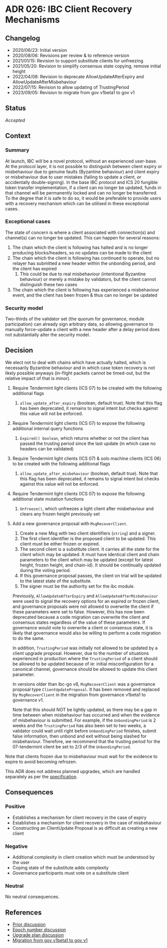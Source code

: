 # ADR 026: IBC Client Recovery Mechanisms

## Changelog

- 2020/06/23: Initial version
- 2020/08/06: Revisions per review & to reference version
- 2021/01/15: Revision to support substitute clients for unfreezing
- 2021/05/20: Revision to simplify consensus state copying, remove initial height
- 2022/04/08: Revision to deprecate AllowUpdateAfterExpiry and AllowUpdateAfterMisbehaviour
- 2022/07/15: Revision to allow updating of TrustingPeriod
- 2023/09/05: Revision to migrate from gov v1beta1 to gov v1

## Status

*Accepted*

## Context

### Summary

At launch, IBC will be a novel protocol, without an experienced user-base. At the protocol layer, it is not possible to distinguish between client expiry or misbehaviour due to genuine faults (Byzantine behaviour) and client expiry or misbehaviour due to user mistakes (failing to update a client, or accidentally double-signing). In the base IBC protocol and ICS 20 fungible token transfer implementation, if a client can no longer be updated, funds in that channel will be permanently locked and can no longer be transferred. To the degree that it is safe to do so, it would be preferable to provide users with a recovery mechanism which can be utilised in these exceptional cases.

### Exceptional cases

The state of concern is where a client associated with connection(s) and channel(s) can no longer be updated. This can happen for several reasons:

1. The chain which the client is following has halted and is no longer producing blocks/headers, so no updates can be made to the client
1. The chain which the client is following has continued to operate, but no relayer has submitted a new header within the unbonding period, and the client has expired
    1. This could be due to real misbehaviour (intentional Byzantine behaviour) or merely a mistake by validators, but the client cannot distinguish these two cases
1. The chain which the client is following has experienced a misbehaviour event, and the client has been frozen & thus can no longer be updated

### Security model

Two-thirds of the validator set (the quorum for governance, module participation) can already sign arbitrary data, so allowing governance to manually force-update a client with a new header after a delay period does not substantially alter the security model.

## Decision

We elect not to deal with chains which have actually halted, which is necessarily Byzantine behaviour and in which case token recovery is not likely possible anyways (in-flight packets cannot be timed-out, but the relative impact of that is minor).

1. Require Tendermint light clients (ICS 07) to be created with the following additional flags
    1. `allow_update_after_expiry` (boolean, default true). Note that this flag has been deprecated, it remains to signal intent but checks against this value will not be enforced.
1. Require Tendermint light clients (ICS 07) to expose the following additional internal query functions
    1. `Expired() boolean`, which returns whether or not the client has passed the trusting period since the last update (in which case no headers can be validated)
1. Require Tendermint light clients (ICS 07) & solo machine clients (ICS 06) to be created with the following additional flags
    1. `allow_update_after_misbehaviour` (boolean, default true). Note that this flag has been deprecated, it remains to signal intent but checks against this value will not be enforced.
1. Require Tendermint light clients (ICS 07) to expose the following additional state mutation functions
    1. `Unfreeze()`, which unfreezes a light client after misbehaviour and clears any frozen height previously set
1. Add a new governance proposal with `MsgRecoverClient`.
    1. Create a new Msg with two client identifiers (`string`) and a signer.
    1. The first client identifier is the proposed client to be updated. This client must be either frozen or expired.
    1. The second client is a substitute client. It carries all the state for the client which may be updated. It must have identical client and chain parameters to the client which may be updated (except for latest height, frozen height, and chain-id). It should be continually updated during the voting period.
    1. If this governance proposal passes, the client on trial will be updated to the latest state of the substitute.
    1. The signer must be the authority set for the ibc module.

    Previously, `AllowUpdateAfterExpiry` and `AllowUpdateAfterMisbehaviour` were used to signal the recovery options for an expired or frozen client, and governance proposals were not allowed to overwrite the client if these parameters were set to false. However, this has now been deprecated because a code migration can overwrite the client and consensus states regardless of the value of these parameters. If governance would vote to overwrite a client or consensus state, it is likely that governance would also be willing to perform a code migration to do the same.

    In addition, `TrustingPeriod` was initially not allowed to be updated by a client upgrade proposal. However, due to the number of situations experienced in production where the `TrustingPeriod` of a client should be allowed to be updated because of ie: initial misconfiguration for a canonical channel, governance should be allowed to update this client parameter.

    In versions older than ibc-go v8, `MsgRecoverClient` was a governance proposal type `ClientUpdateProposal`. It has been removed and replaced by `MsgRecoverClient` in the migration from governance v1beta1 to governance v1.

    Note that this should NOT be lightly updated, as there may be a gap in time between when misbehaviour has occurred and when the evidence of misbehaviour is submitted. For example, if the `UnbondingPeriod` is 2 weeks and the `TrustingPeriod` has also been set to two weeks, a validator could wait until right before `UnbondingPeriod` finishes, submit false information, then unbond and exit without being slashed for misbehaviour. Therefore, we recommend that the trusting period for the 07-tendermint client be set to 2/3 of the `UnbondingPeriod`.

Note that clients frozen due to misbehaviour must wait for the evidence to expire to avoid becoming refrozen.

This ADR does not address planned upgrades, which are handled separately as per the [specification](https://github.com/cosmos/ibc/tree/master/spec/client/ics-007-tendermint-client#upgrades).

## Consequences

### Positive

- Establishes a mechanism for client recovery in the case of expiry
- Establishes a mechanism for client recovery in the case of misbehaviour
- Constructing an ClientUpdate Proposal is as difficult as creating a new client

### Negative

- Additional complexity in client creation which must be understood by the user
- Coping state of the substitute adds complexity
- Governance participants must vote on a substitute client

### Neutral

No neutral consequences.

## References

- [Prior discussion](https://github.com/cosmos/ibc/issues/421)
- [Epoch number discussion](https://github.com/cosmos/ibc/issues/439)
- [Upgrade plan discussion](https://github.com/cosmos/ibc/issues/445)
- [Migration from gov v1beta1 to gov v1](https://github.com/cosmos/ibc-go/issues/3672)
